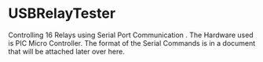 # USBRelayTester
Controlling 16 Relays using Serial Port Communication .
The Hardware used is PIC Micro Controller.
The format of the Serial Commands is in a document that will be attached later over here.
